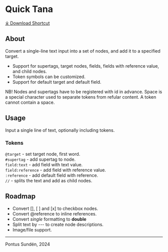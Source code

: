 # Quick Tana

[⤓ Download Shortcut](https://github.com/psu/apple-shortcuts/raw/main/quick-tana/Quick%20Tana%20(shared%20v1.0).shortcut)

## About
Convert a single-line text input into a set of nodes, and add it to a specified target.

- Support for supertags, target nodes, fields, fields with reference value, and child nodes. 
- Token symbols can be customized. 
- Support for default target and default field. 

NB! Nodes and supertags have to be registered with id in advance. Space is a special character used to separate tokens from refular content. A token cannot contain a space. 

## Usage 
Input a single line of text, optionally including tokens. 

### Tokens
`@target` - set target node, first word.  
`#supertag` - add supertag to node.  
`field:text` - add field with text value.  
`field:reference` - add field with reference value.  
`:reference` - add default field with reference.  
`//` - splits the text and add as child nodes.  

## Roadmap 
- Convert [], [ ] and [x] to checkbox nodes. 
- Convert @reference to inline references. 
- Convert _single_ formatting to __double__
- Split text by --- to create node descriptions. 
- Image/file support. 

---

Pontus Sundén, 2024
